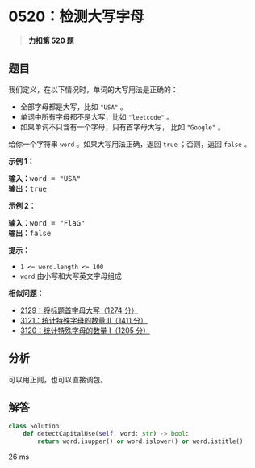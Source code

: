 # 0520：检测大写字母


> <u>**[力扣第 520 题](https://leetcode.cn/problems/detect-capital/)**</u>

## 题目

<p>我们定义，在以下情况时，单词的大写用法是正确的：</p>

<ul>
<li>全部字母都是大写，比如 <code>"USA"</code> 。</li>
<li>单词中所有字母都不是大写，比如 <code>"leetcode"</code> 。</li>
<li>如果单词不只含有一个字母，只有首字母大写， 比如 <code>"Google"</code> 。</li>
</ul>

<p>给你一个字符串 <code>word</code> 。如果大写用法正确，返回 <code>true</code> ；否则，返回 <code>false</code> 。</p>



<p><strong>示例 1：</strong></p>

<pre>
<strong>输入：</strong>word = "USA"
<strong>输出：</strong>true
</pre>

<p><strong>示例 2：</strong></p>

<pre>
<strong>输入：</strong>word = "FlaG"
<strong>输出：</strong>false
</pre>



<p><strong>提示：</strong></p>

<ul>
<li><code>1 &lt;= word.length &lt;= 100</code></li>
<li><code>word</code> 由小写和大写英文字母组成</li>
</ul>


**相似问题：**
- [2129：将标题首字母大写（1274 分）](/leetcode/2129)
- [3121：统计特殊字母的数量 II（1411 分）](/leetcode/3121)
- [3120：统计特殊字母的数量 I（1205 分）](/leetcode/3120)


## 分析

可以用正则，也可以直接调包。

## 解答

```python
class Solution:
    def detectCapitalUse(self, word: str) -> bool:
        return word.isupper() or word.islower() or word.istitle()
```
26 ms

